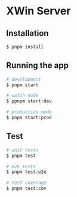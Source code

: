 # XWin Server

## Installation

```bash
$ pnpm install
```

## Running the app

```bash
# development
$ pnpm start

# watch mode
$ ppnpm start:dev

# production mode
$ pnpm start:prod
```

## Test

```bash
# unit tests
$ pnpm test

# e2e tests
$ pnpm test:e2e

# test coverage
$ pnpm test:cov
```
